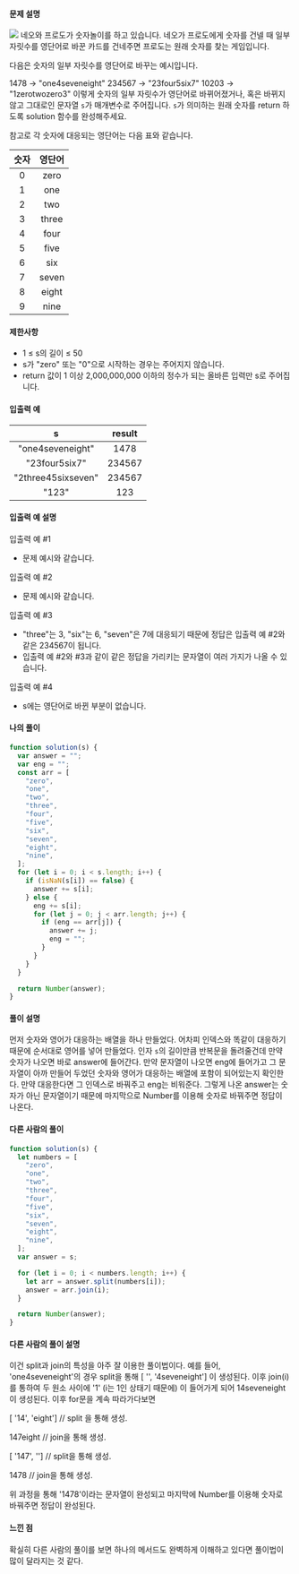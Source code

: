 #### 문제 설명

![](https://images.velog.io/images/mekemeke94/post/2379394f-3875-48fb-8b5f-0acec6806b2b/image.png)
네오와 프로도가 숫자놀이를 하고 있습니다. 네오가 프로도에게 숫자를 건넬 때 일부 자릿수를 영단어로 바꾼 카드를 건네주면 프로도는 원래 숫자를 찾는 게임입니다.

다음은 숫자의 일부 자릿수를 영단어로 바꾸는 예시입니다.

1478 → "one4seveneight"
234567 → "23four5six7"
10203 → "1zerotwozero3"
이렇게 숫자의 일부 자릿수가 영단어로 바뀌어졌거나, 혹은 바뀌지 않고 그대로인 문자열 `s`가 매개변수로 주어집니다. `s`가 의미하는 원래 숫자를 return 하도록 solution 함수를 완성해주세요.

참고로 각 숫자에 대응되는 영단어는 다음 표와 같습니다.

| **숫자** | **영단어** |
| :------: | :--------: |
|    0     |    zero    |
|    1     |    one     |
|    2     |    two     |
|    3     |   three    |
|    4     |    four    |
|    5     |    five    |
|    6     |    six     |
|    7     |   seven    |
|    8     |   eight    |
|    9     |    nine    |

#### 제한사항

- 1 ≤ s의 길이 ≤ 50
- s가 "zero" 또는 "0"으로 시작하는 경우는 주어지지 않습니다.
- return 값이 1 이상 2,000,000,000 이하의 정수가 되는 올바른 입력만 s로 주어집니다.

#### 입출력 예

|       **s**        | **result** |
| :----------------: | :--------: |
|  "one4seveneight"  |    1478    |
|   "23four5six7"    |   234567   |
| "2three45sixseven" |   234567   |
|       "123"        |    123     |

#### 입출력 예 설명

입출력 예 #1

- 문제 예시와 같습니다.

입출력 예 #2

- 문제 예시와 같습니다.

입출력 예 #3

- "three"는 3, "six"는 6, "seven"은 7에 대응되기 때문에 정답은 입출력 예 #2와 같은 234567이 됩니다.
- 입출력 예 #2와 #3과 같이 같은 정답을 가리키는 문자열이 여러 가지가 나올 수 있습니다.

입출력 예 #4

- s에는 영단어로 바뀐 부분이 없습니다.

#### 나의 풀이

```js
function solution(s) {
  var answer = "";
  var eng = "";
  const arr = [
    "zero",
    "one",
    "two",
    "three",
    "four",
    "five",
    "six",
    "seven",
    "eight",
    "nine",
  ];
  for (let i = 0; i < s.length; i++) {
    if (isNaN(s[i]) == false) {
      answer += s[i];
    } else {
      eng += s[i];
      for (let j = 0; j < arr.length; j++) {
        if (eng == arr[j]) {
          answer += j;
          eng = "";
        }
      }
    }
  }

  return Number(answer);
}
```

#### 풀이 설명

먼저 숫자와 영어가 대응하는 배열을 하나 만들었다.
어차피 인덱스와 똑같이 대응하기 때문에 순서대로 영어를 넣어 만들었다.
인자 `s`의 길이만큼 반복문을 돌려줄건데 만약 숫자가 나오면 바로 answer에 들어간다.
만약 문자열이 나오면 eng에 들어가고 그 문자열이 아까 만들어 두었던 숫자와 영어가 대응하는 배열에 포함이 되어있는지 확인한다.
만약 대응한다면 그 인덱스로 바꿔주고 eng는 비워준다.
그렇게 나온 answer는 숫자가 아닌 문자열이기 때문에 마지막으로 Number를 이용해 숫자로 바꿔주면 정답이 나온다.

#### 다른 사람의 풀이

```js
function solution(s) {
  let numbers = [
    "zero",
    "one",
    "two",
    "three",
    "four",
    "five",
    "six",
    "seven",
    "eight",
    "nine",
  ];
  var answer = s;

  for (let i = 0; i < numbers.length; i++) {
    let arr = answer.split(numbers[i]);
    answer = arr.join(i);
  }

  return Number(answer);
}
```

#### 다른 사람의 풀이 설명

이건 split과 join의 특성을 아주 잘 이용한 풀이법이다.
예를 들어,  
'one4seveneight'의 경우 split을 통해 [ '', '4seveneight'] 이 생성된다.
이후 join(i)를 통하여 두 원소 사이에 '1' (i는 1인 상태기 때문에) 이 들어가게 되어 14seveneight 이 생성된다.
이후 for문을 계속 따라가다보면

[ '14', 'eight'] // split 을 통해 생성.

147eight // join을 통해 생성.

[ '147', ''] // split을 통해 생성.

1478 // join을 통해 생성.

위 과정을 통해 '1478'이라는 문자열이 완성되고 마지막에 Number를 이용해 숫자로 바꿔주면 정답이 완성된다.

#### 느낀 점

확실히 다른 사람의 풀이를 보면 하나의 메서드도 완벽하게 이해하고 있다면 풀이법이 많이 달라지는 것 같다.
